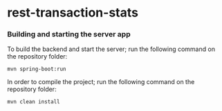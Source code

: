 # rest-transaction-stats


### Building and starting the server app ###

To build the backend and start the server; run the following command on the repository folder:

    mvn spring-boot:run
In order to compile the project; run the following command on the repository folder:

    mvn clean install

